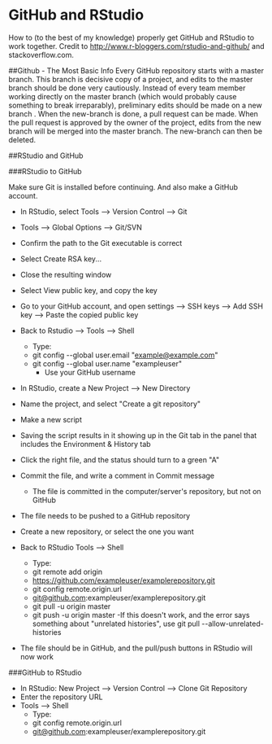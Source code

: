 # GitHub and RStudio
How to (to the best of my knowledge) properly get GitHub and RStudio to work together. Credit to http://www.r-bloggers.com/rstudio-and-github/ and stackoverflow.com. 

##Github - The Most Basic Info
Every GitHub repository starts with a master branch. This branch is decisive copy of a project, and edits to the master branch should be done very cautiously. Instead of every team member working directly on the master branch (which would probably cause something to break irreparably), preliminary edits should be made on a new branch . When the new-branch is done, a pull request can be made. When the pull request is approved by the owner of the project, edits from the new branch will be merged into the master branch. The new-branch can then be deleted. 

##RStudio and GitHub

###RStudio to GitHub

Make sure Git is installed before continuing. And also make a GitHub account.

- In RStudio, select Tools --> Version Control --> Git
- Tools --> Global Options --> Git/SVN
- Confirm the path to the Git executable is correct
- Select Create RSA key...
- Close the resulting window
- Select View public key, and copy the key
- Go to your GitHub account, and open settings --> SSH keys --> Add SSH key --> Paste the copied public key
- Back to Rstudio --> Tools --> Shell
  - Type:
  - git config --global user.email "example@example.com"
  - git config --global user.name "exampleuser"
    - Use your GitHub username
- In RStudio, create a New Project --> New Directory
- Name the project, and select "Create a git repository"
- Make a new script
- Saving the script results in it showing up in the Git tab in the panel that includes the Environment & History tab
- Click the right file, and the status should turn to a green "A"
- Commit the file, and write a comment in Commit message
  - The file is committed in the computer/server's repository, but not on GitHub
- The file needs to be pushed to a GitHub repository
- Create a new repository, or select the one you want

- Back to RStudio Tools --> Shell
  - Type:
  - git remote add origin
  - https://github.com/exampleuser/examplerepository.git
  - git config remote.origin.url 
  - git@github.com:exampleuser/examplerepository.git
  - git pull -u origin master
  - git push -u origin master
    -If this doesn't work, and the error says something about "unrelated histories", use git pull --allow-unrelated-histories 
- The file should be in GitHub, and the pull/push buttons in RStudio will now work



###GitHub to RStudio
- In RStudio: New Project --> Version Control --> Clone Git Repository
- Enter the repository URL
- Tools --> Shell
  - Type:
  - git config remote.origin.url
  - git@github.com:exampleuser/examplerepository.git
